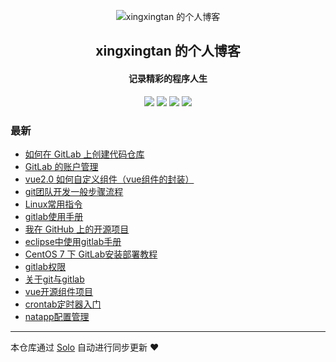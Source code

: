<p align="center"><img alt="xingxingtan 的个人博客" src="https://static.b3log.org/images/brand/solo-32.png"></p><h2 align="center">
xingxingtan 的个人博客
</h2>

<h4 align="center">记录精彩的程序人生</h4>
<p align="center"><a title="xingxingtan 的个人博客" target="_blank" href="https://github.com/xingxingtan/solo-blog"><img src="https://img.shields.io/github/last-commit/xingxingtan/solo-blog.svg?style=flat-square&color=FF9900"></a>
<a title="GitHub repo size in bytes" target="_blank" href="https://github.com/xingxingtan/solo-blog"><img src="https://img.shields.io/github/repo-size/xingxingtan/solo-blog.svg?style=flat-square"></a>
<a title="Solo Version" target="_blank" href="https://github.com/b3log/solo/releases"><img src="https://img.shields.io/badge/solo-3.6.5-f1e05a.svg?style=flat-square&color=blueviolet"></a>
<a title="Hits" target="_blank" href="https://github.com/b3log/hits"><img src="https://hits.b3log.org/xingxingtan/solo-blog.svg"></a></p>

### 最新

* [如何在 GitLab 上创建代码仓库](http://star.nat200.top/articles/2019/10/11/1570778048726.html)
* [GitLab 的账户管理](http://star.nat200.top/articles/2019/10/11/1570777292662.html)
* [vue2.0 如何自定义组件（vue组件的封装）](http://star.nat200.top/articles/2019/10/10/1570701624405.html)
* [git团队开发一般步骤流程](http://star.nat200.top/articles/2019/10/10/1570694076090.html)
* [Linux常用指令](http://star.nat200.top/articles/2019/10/08/1570506874527.html)
* [gitlab使用手册](http://star.nat200.top/articles/2019/10/08/1570498626897.html)
* [我在 GitHub 上的开源项目](http://star.nat200.top/my-github-repos)
* [eclipse中使用gitlab手册](http://star.nat200.top/articles/2019/09/30/1569809395055.html)
* [CentOS 7 下 GitLab安装部署教程](http://star.nat200.top/articles/2019/09/29/1569752379012.html)
* [gitlab权限](http://star.nat200.top/articles/2019/09/29/1569731002017.html)
* [关于git与gitlab](http://star.nat200.top/articles/2019/09/29/1569727069964.html)
* [vue开源组件项目](http://star.nat200.top/articles/2019/09/27/1569556482700.html)
* [crontab定时器入门](http://star.nat200.top/articles/2019/09/27/1569554604475.html)
* [natapp配置管理](http://star.nat200.top/articles/2019/09/26/1569500658682.html)



---

本仓库通过 [Solo](https://github.com/b3log/solo) 自动进行同步更新 ❤️ 